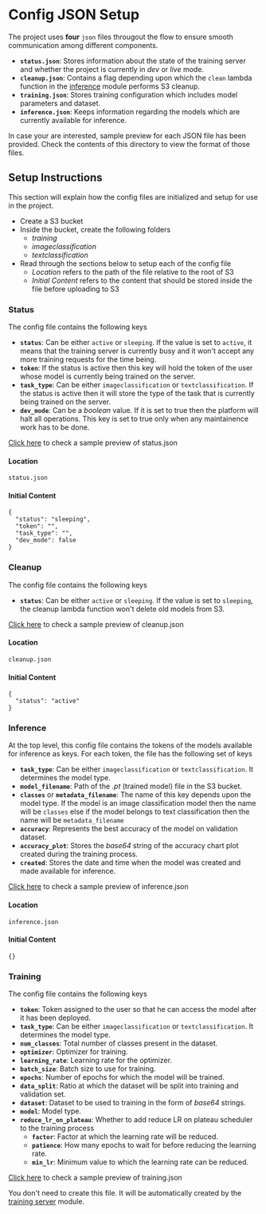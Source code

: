 # Config JSON Setup

The project uses **four** `json` files througout the flow to ensure smooth communication among different components.

- **`status.json`**: Stores information about the state of the training server and whether the project is currently in _dev_ or _live_ mode.
- **`cleanup.json`**: Contains a flag depending upon which the `clean` lambda function in the [inference](../inference/) module performs S3 cleanup.
- **`training.json`**: Stores training configuration which includes model parameters and dataset.
- **`inference.json`**: Keeps information regarding the models which are currently available for inference.

In case your are interested, sample preview for each JSON file has been provided. Check the contents of this directory to view the format of those files.

## Setup Instructions

This section will explain how the config files are initialized and setup for use in the project.

- Create a S3 bucket
- Inside the bucket, create the following folders
  - _training_
  - _imageclassification_
  - _textclassification_
- Read through the sections below to setup each of the config file
  - _Location_ refers to the path of the file relative to the root of S3
  - _Initial Content_ refers to the content that should be stored inside the file before uploading to S3

### Status

The config file contains the following keys

- **`status`**: Can be either `active` or `sleeping`. If the value is set to `active`, it means that the training server is currently busy and it won't accept any more training requests for the time being.
- **`token`**: If the status is active then this key will hold the token of the user whose model is currently being trained on the server.
- **`task_type`**: Can be either `imageclassification` or `textclassification`. If the status is active then it will store the type of the task that is currently being trained on the server.
- **`dev_mode`**: Can be a _boolean_ value. If it is set to true then the platform will halt all operations. This key is set to true only when any maintainence work has to be done.

[Click here](status.json) to check a sample preview of status.json

#### Location

`status.json`

#### Initial Content

```
{
  "status": "sleeping",
  "token": "",
  "task_type": "",
  "dev_mode": false
}
```

### Cleanup

The config file contains the following keys

- **`status`**: Can be either `active` or `sleeping`. If the value is set to `sleeping`, the cleanup lambda function won't delete old models from S3.

[Click here](cleanup.json) to check a sample preview of cleanup.json

#### Location

`cleanup.json`

#### Initial Content

```
{
  "status": "active"
}
```

### Inference

At the top level, this config file contains the tokens of the models available for inference as keys. For each token, the file has the following set of keys

- **`task_type`**: Can be either `imageclassification` or `textclassification`. It determines the model type.
- **`model_filename`**: Path of the _.pt_ (trained model) file in the S3 bucket.
- **`classes`** or **`metadata_filename`**: The name of this key depends upon the model type. If the model is an image classification model then the name will be `classes` else if the model belongs to text classification then the name will be `metadata_filename`
- **`accuracy`**: Represents the best accuracy of the model on validation dataset.
- **`accuracy_plot`**: Stores the _base64_ string of the accuracy chart plot created during the training process.
- **`created`**: Stores the date and time when the model was created and made available for inference.

[Click here](inference.json) to check a sample preview of inference.json

#### Location

`inference.json`

#### Initial Content

```
{}
```

### Training

The config file contains the following keys

- **`token`**: Token assigned to the user so that he can access the model after it has been deployed.
- **`task_type`**: Can be either `imageclassification` or `textclassification`. It determines the model type.
- **`num_classes`**: Total number of classes present in the dataset.
- **`optimizer`**: Optimizer for training.
- **`learning_rate`**: Learning rate for the optimizer.
- **`batch_size`**: Batch size to use for training.
- **`epochs`**: Number of epochs for which the model will be trained.
- **`data_split`**: Ratio at which the dataset will be split into training and validation set.
- **`dataset`**: Dataset to be used to training in the form of _base64_ strings.
- **`model`**: Model type.
- **`reduce_lr_on_plateau`**: Whether to add reduce LR on plateau scheduler to the training process
  - **`factor`**: Factor at which the learning rate will be reduced.
  - **`patience`**: How many epochs to wait for before reducing the learning rate.
  - **`min_lr`**: Minimum value to which the learning rate can be reduced.

[Click here](training.json) to check a sample preview of training.json

You don't need to create this file. It will be automatically created by the [training server](../train_config/training_server/) module.

